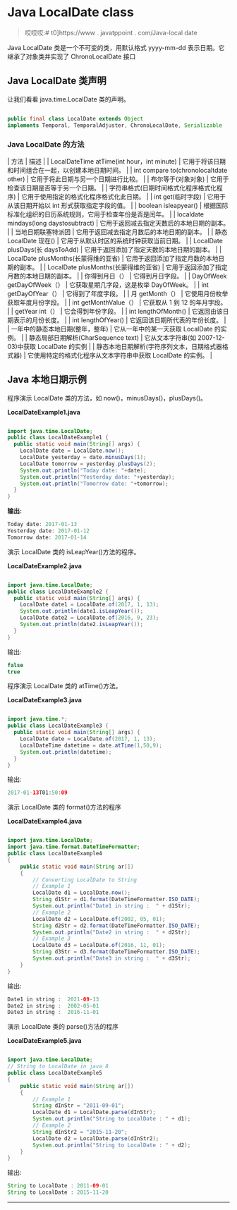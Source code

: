 # Java LocalDate class

> 哎哎哎:# t0]https://www . javatppoint . com/Java-local date

Java LocalDate 类是一个不可变的类，用默认格式 yyyy-mm-dd 表示日期。它继承了对象类并实现了 ChronoLocalDate 接口

## Java LocalDate 类声明

让我们看看 java.time.LocalDate 类的声明。

```java

public final class LocalDate extends Object 
implements Temporal, TemporalAdjuster, ChronoLocalDate, Serializable

```

### Java LocalDate 的方法

| 方法 | 描述 |
| LocalDateTime atTime(int hour，int minute) | 它用于将该日期和时间组合在一起，以创建本地日期时间。 |
| int compare to(chronolocaltdate other) | 它用于将此日期与另一个日期进行比较。 |
| 布尔等于(对象对象) | 它用于检查该日期是否等于另一个日期。 |
| 字符串格式(日期时间格式化程序格式化程序) | 它用于使用指定的格式化程序格式化此日期。 |
| int get(临时字段) | 它用于从该日期开始以 int 形式获取指定字段的值。 |
| boolean isleapyear() | 根据国际标准化组织的日历系统规则，它用于检查年份是否是闰年。 |
| localdate mindays(long daystosubtract) | 它用于返回减去指定天数后的本地日期的副本。 |
| 当地日期联塞特派团 | 它用于返回减去指定月数后的本地日期的副本。 |
| 静态 LocalDate 现在() | 它用于从默认时区的系统时钟获取当前日期。 |
| LocalDate plusDays(长 daysToAdd) | 它用于返回添加了指定天数的本地日期的副本。 |
| LocalDate plusMonths(长蒙得维的亚省) | 它用于返回添加了指定月数的本地日期的副本。 |
| LocalDate plusMonths(长蒙得维的亚省) | 它用于返回添加了指定月数的本地日期的副本。 |
| 你得到月日（） | 它得到月日字段。 |
| DayOfWeek getDayOfWeek（） | 它获取星期几字段，这是枚举 DayOfWeek。 |
| int getDayOfYear（） | 它得到了年度字段。 |
| 月 getMonth（） | 它使用月份枚举获取年度月份字段。 |
| int getMonthValue（） | 它获取从 1 到 12 的年月字段。 |
| getYear int（） | 它会得到年份字段。 |
| int lengthOfMonth() | 它返回由该日期表示的月份长度。 |
| int lengthOfYear() | 它返回该日期所代表的年份长度。 |
| 一年中的静态本地日期(整年，整年) | 它从一年中的某一天获取 LocalDate 的实例。 |
| 静态局部日期解析(CharSequence text) | 它从文本字符串(如 2007-12-03)中获取 LocalDate 的实例 |
| 静态本地日期解析(字符序列文本，日期格式器格式器) | 它使用特定的格式化程序从文本字符串中获取 LocalDate 的实例。 |

## Java 本地日期示例

程序演示 LocalDate 类的方法，如 now()，minusDays()，plusDays()。

**LocalDateExample1.java**

```java

import java.time.LocalDate;  
public class LocalDateExample1 {  
  public static void main(String[] args) {  
    LocalDate date = LocalDate.now();  
    LocalDate yesterday = date.minusDays(1);  
    LocalDate tomorrow = yesterday.plusDays(2);  
    System.out.println("Today date: "+date);  
    System.out.println("Yesterday date: "+yesterday);  
    System.out.println("Tomorrow date: "+tomorrow);  
  }  
}  

```

**输出:**

```java
Today date: 2017-01-13
Yesterday date: 2017-01-12
Tomorrow date: 2017-01-14

```

演示 LocalDate 类的 isLeapYear()方法的程序。

**LocalDateExample2.java**

```java

import java.time.LocalDate;  
public class LocalDateExample2 {  
  public static void main(String[] args) {  
    LocalDate date1 = LocalDate.of(2017, 1, 13);  
    System.out.println(date1.isLeapYear());  
    LocalDate date2 = LocalDate.of(2016, 9, 23);  
    System.out.println(date2.isLeapYear());  
  }  
}  

```

输出:

```java
false
true

```

程序演示 LocalDate 类的 atTime()方法。

**LocalDateExample3.java**

```java

import java.time.*;
public class LocalDateExample3 {
  public static void main(String[] args) {
    LocalDate date = LocalDate.of(2017, 1, 13);
    LocalDateTime datetime = date.atTime(1,50,9);    
    System.out.println(datetime); 
  }
}

```

输出:

```java
2017-01-13T01:50:09

```

演示 LocalDate 类的 format()方法的程序

**LocalDateExample4.java**

```java

import java.time.LocalDate;
import java.time.format.DateTimeFormatter;
public class LocalDateExample4
{
	public static void main(String ar[])
	{
		// Converting LocalDate to String
		// Example 1
		LocalDate d1 = LocalDate.now();
		String d1Str = d1.format(DateTimeFormatter.ISO_DATE);
		System.out.println("Date1 in string :  " + d1Str);
		// Example 2
		LocalDate d2 = LocalDate.of(2002, 05, 01);
		String d2Str = d2.format(DateTimeFormatter.ISO_DATE);
		System.out.println("Date2 in string :  " + d2Str);
		// Example 3
		LocalDate d3 = LocalDate.of(2016, 11, 01);
		String d3Str = d3.format(DateTimeFormatter.ISO_DATE);
		System.out.println("Date3 in string :  " + d3Str);
	}
}

```

输出:

```java
Date1 in string :  2021-09-13
Date2 in string :  2002-05-01
Date3 in string :  2016-11-01

```

演示 LocalDate 类的 parse()方法的程序

**LocalDateExample5.java**

```java

import java.time.LocalDate;
// String to LocalDate in java 8
public class LocalDateExample5 
{
	public static void main(String ar[]) 
	{
		// Example 1
		String dInStr = "2011-09-01";
		LocalDate d1 = LocalDate.parse(dInStr);
		System.out.println("String to LocalDate : " + d1);
		// Example 2
		String dInStr2 = "2015-11-20";
		LocalDate d2 = LocalDate.parse(dInStr2);
		System.out.println("String to LocalDate : " + d2);
	}
}

```

输出:

```java
String to LocalDate : 2011-09-01
String to LocalDate : 2015-11-20

```

* * *